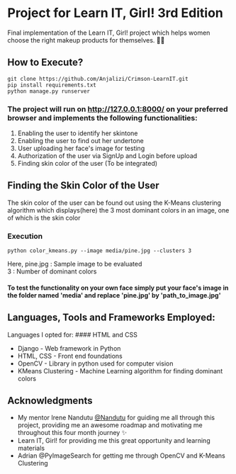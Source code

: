 # Project for Learn IT, Girl! 3rd Edition
Final implementation of the Learn IT, Girl! project which helps women choose the right makeup products for themselves. :girl::nail_care:

## How to Execute?

```
git clone https://github.com/Anjalizi/Crimson-LearnIT.git 
pip install requirements.txt 
python manage.py runserver
```

### The project will run on http://127.0.0.1:8000/ on your preferred browser and implements the following functionalities:

1. Enabling the user to identify her skintone
2. Enabling the user to find out her undertone
3. User uploading her face's image for testing
4. Authorization of the user via SignUp and Login before upload
5. Finding skin color of the user (To be integrated)


## Finding the Skin Color of the User

The skin color of the user can be found out using the K-Means clustering algorithm which displays(here) the 3 most dominant colors in an image, one of which is the skin color
### Execution

```
python color_kmeans.py --image media/pine.jpg --clusters 3 
```
Here,
pine.jpg : Sample image to be evaluated <br>
3 : Number of dominant colors

#### To test the functionality on your own face simply put your face's image in the folder named 'media' and replace 'pine.jpg' by 'path_to_image.jpg'

## Languages, Tools and Frameworks Employed:
Languages I opted for: #### HTML and CSS

* Django - Web framework in Python
* HTML, CSS - Front end foundations
* OpenCV - Library in python used for computer vision
* KMeans Clustering - Machine Learning algorithm for finding dominant colors

## Acknowledgments

* My mentor Irene Nandutu [@Nandutu](https://github.com/Nandutu) for guiding me all through this project, providing me an awesome roadmap and motivating me throughout this four month journey :sparkles:
* Learn IT, Girl! for providing me this great opportunity and learning materials
* Adrian @PyImageSearch for getting me through OpenCV and K-Means Clustering
